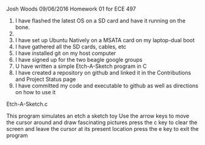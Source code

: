 Josh Woods 09/06/2016
Homework 01 for ECE 497
1. I have flashed the latest OS on a SD card and have it running on the bone.
2. 
3. I have set up Ubuntu Natively on a MSATA card on my laptop-dual boot
4. I have gathered all the SD cards, cables, etc
5. I have installed git on my host computer
6. I have signed up for the two beagle google groups
7. U have written a simple Etch-A-Sketch program in C
8. I have created a repository on github and linked it in the Contributions and Project Status page 
9. I have committed my code and executable to github as well as directions on how to use it

Etch-A-Sketch.c 

This program simulates an etch a sketch toy
Use the arrow keys to move the cursor around and draw fascinating pictures
press the c key to clear the screen and leave the cursor at its present location
press the e key to exit the program 
